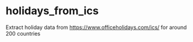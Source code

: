 # holidays_from_ics
Extract holiday data from https://www.officeholidays.com/ics/ for around 200 countries
